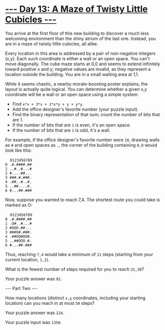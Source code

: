 # [--- Day 13: A Maze of Twisty Little Cubicles ---](http://adventofcode.com/2016/day/13)

You arrive at the first floor of this new building to discover a much less welcoming environment than the shiny atrium of the last one. Instead, you are in a maze of twisty little cubicles, all alike.

Every location in this area is addressed by a pair of non-negative integers (x,y). Each such coordinate is either a wall or an open space. You can't move diagonally. The cube maze starts at 0,0 and seems to extend infinitely toward positive x and y; negative values are invalid, as they represent a location outside the building. You are in a small waiting area at 1,1.

While it seems chaotic, a nearby morale-boosting poster explains, the layout is actually quite logical. You can determine whether a given x,y coordinate will be a wall or an open space using a simple system:

- Find ``x*x + 3*x + 2*x*y + y + y*y``.
- Add the office designer's favorite number (your puzzle input).
- Find the binary representation of that sum; count the number of bits that are 1.
- If the number of bits that are ``1`` is even, it's an open space.
- If the number of bits that are ``1`` is odd, it's a wall.  

For example, if the office designer's favorite number were ``10``, drawing walls as ``#`` and open spaces as ``.``, the corner of the building containing ``0,0`` would look like this:

&nbsp;&nbsp;&nbsp;&nbsp;``0123456789``    
``0 .#.####.##``    
``1 ..#..#...#``  
``2 #....##...``  
``3 ###.#.###.``  
``4 .##..#..#.``  
``5 ..##....#.``  
``6 #...##.###``  

Now, suppose you wanted to reach 7,4. The shortest route you could take is marked as O:

&nbsp;&nbsp;&nbsp;&nbsp;``0123456789``  
``0 .#.####.##``  
``1 .O#..#...#``  
``2 #OOO.##...``  
``3 ###O#.###.``  
``4 .##OO#OO#.``  
``5 ..##OOO.#.``  
``6 #...##.###``  

Thus, reaching ``7,4`` would take a minimum of ``11`` steps (starting from your current location, ``1,1``).

What is the fewest number of steps required for you to reach ``31,39``?

Your puzzle answer was ``92``.

--- Part Two ---

How many locations (distinct ``x,y`` coordinates, including your starting location) can you reach in at most ``50`` steps?

Your puzzle answer was ``124``.

Your puzzle input was ``1350``.
